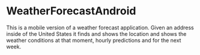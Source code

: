 # WeatherForecastAndroid

This is a mobile version of a weather forecast application. Given an address inside of the United States it finds and shows the location and shows the weather conditions at that moment, hourly predictions and for the next week.
